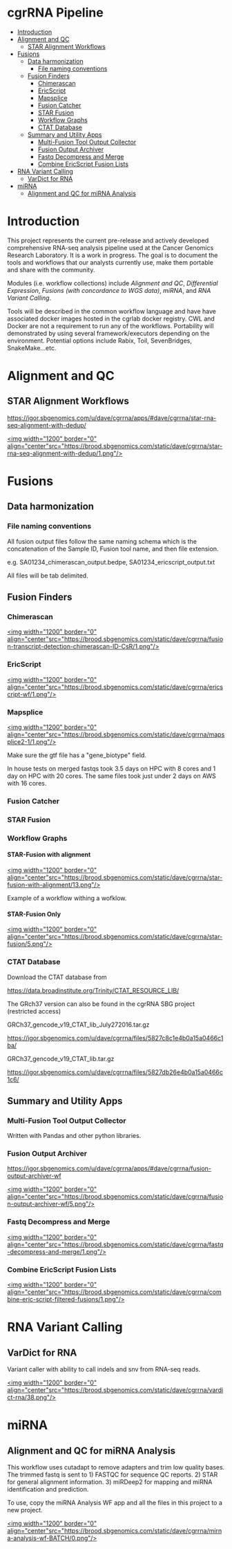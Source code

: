 cgrRNA Pipeline
================

-   [Introduction](#introduction)
-   [Alignment and QC](#alignment-and-qc)
    -   [STAR Alignment Workflows](#star-alignment-workflows)
-   [Fusions](#fusions)
    -   [Data harmonization](#data-harmonization)
        -   [File naming conventions](#file-naming-conventions)
    -   [Fusion Finders](#fusion-finders)
        -   [Chimerascan](#chimerascan)
        -   [EricScript](#ericscript)
        -   [Mapsplice](#mapsplice)
        -   [Fusion Catcher](#fusion-catcher)
        -   [STAR Fusion](#star-fusion)
        -   [Workflow Graphs](#workflow-graphs)
        -   [CTAT Database](#ctat-database)
    -   [Summary and Utility Apps](#summary-and-utility-apps)
        -   [Multi-Fusion Tool Output Collector](#multi-fusion-tool-output-collector)
        -   [Fusion Output Archiver](#fusion-output-archiver)
        -   [Fastq Decompress and Merge](#fastq-decompress-and-merge)
        -   [Combine EricScript Fusion Lists](#combine-ericscript-fusion-lists)
-   [RNA Variant Calling](#rna-variant-calling)
    -   [VarDict for RNA](#vardict-for-rna)
-   [miRNA](#mirna)
    -   [Alignment and QC for miRNA Analysis](#alignment-and-qc-for-mirna-analysis)

Introduction
============

This project represents the current pre-release and actively developed comprehensive RNA-seq analysis pipeline used at the Cancer Genomics Research Laboratory. It is a work in progress. The goal is to document the tools and workflows that our analysts currently use, make them portable and share with the community.

Modules (i.e. workflow collections) include *Alignment and QC*, *Differential Expression*, *Fusions (with concordance to WGS data)*, *miRNA*, and *RNA Variant Calling*.

Tools will be described in the common workflow language and have have associated docker images hosted in the cgrlab docker registry. CWL and Docker are not a requirement to run any of the workflows. Portability will demonstrated by using several framework/executors depending on the environment. Potential options include Rabix, Toil, SevenBridges, SnakeMake...etc.

Alignment and QC
================

STAR Alignment Workflows
------------------------

<https://igor.sbgenomics.com/u/dave/cgrrna/apps/#dave/cgrrna/star-rna-seq-alignment-with-dedup/>

<a href="https://brood.sbgenomics.com/static/dave/cgrrna/star-rna-seq-alignment-with-dedup/1.png" target="_blank"> <img width="1200" border="0" align="center"src="https://brood.sbgenomics.com/static/dave/cgrrna/star-rna-seq-alignment-with-dedup/1.png"/> </a>

Fusions
=======

Data harmonization
------------------

### File naming conventions

All fusion output files follow the same naming schema which is the concatenation of the Sample ID, Fusion tool name, and then file extension.

e.g. SA01234\_chimerascan\_output.bedpe, SA01234\_ericscript\_output.txt

All files will be tab delimited.

Fusion Finders
--------------

### Chimerascan

<a href="https://brood.sbgenomics.com/static/dave/cgrrna/fusion-transcript-detection-chimerascan-ID-CsR/1.png" target="_blank"> <img width="1200" border="0" align="center"src="https://brood.sbgenomics.com/static/dave/cgrrna/fusion-transcript-detection-chimerascan-ID-CsR/1.png"/> </a>

### EricScript

<a href="https://brood.sbgenomics.com/static/dave/cgrrna/ericscript-wf/1.png" target="_blank"> <img width="1200" border="0" align="center"src="https://brood.sbgenomics.com/static/dave/cgrrna/ericscript-wf/1.png"/> </a>

### Mapsplice

<a href="https://brood.sbgenomics.com/static/dave/cgrrna/mapsplice2-1/1.png" target="_blank"> <img width="1200" border="0" align="center"src="https://brood.sbgenomics.com/static/dave/cgrrna/mapsplice2-1/1.png"/> </a>

Make sure the gtf file has a "gene\_biotype" field.

In house tests on merged fastqs took 3.5 days on HPC with 8 cores and 1 day on HPC with 20 cores. The same files took just under 2 days on AWS with 16 cores.

### Fusion Catcher

### STAR Fusion

### Workflow Graphs

#### STAR-Fusion with alignment

<a href="https://brood.sbgenomics.com/static/dave/cgrrna/star-fusion-with-alignment/13.png" target="_blank"> <img width="1200" border="0" align="center"src="https://brood.sbgenomics.com/static/dave/cgrrna/star-fusion-with-alignment/13.png"/> </a>

Example of a workflow withing a wofklow.

#### STAR-Fusion Only

<a href="https://brood.sbgenomics.com/static/dave/cgrrna/star-fusion/5.png" target="_blank"> <img width="1200" border="0" align="center"src="https://brood.sbgenomics.com/static/dave/cgrrna/star-fusion/5.png"/> </a>

### CTAT Database

Download the CTAT database from

<https://data.broadinstitute.org/Trinity/CTAT_RESOURCE_LIB/>

The GRch37 version can also be found in the cgrRNA SBG project (restricted access)

GRCh37\_gencode\_v19\_CTAT\_lib\_July272016.tar.gz

<https://igor.sbgenomics.com/u/dave/cgrrna/files/5827c8c1e4b0a15a0466c1ba/>

GRCh37\_gencode\_v19\_CTAT\_lib.tar.gz

<https://igor.sbgenomics.com/u/dave/cgrrna/files/5827db26e4b0a15a0466c1c6/>

Summary and Utility Apps
------------------------

### Multi-Fusion Tool Output Collector

Written with Pandas and other python libraries.

### Fusion Output Archiver

<https://igor.sbgenomics.com/u/dave/cgrrna/apps/#dave/cgrrna/fusion-output-archiver-wf>

<a href="https://brood.sbgenomics.com/static/dave/cgrrna/fusion-output-archiver-wf/5.png" target="_blank"> <img width="1200" border="0" align="center"src="https://brood.sbgenomics.com/static/dave/cgrrna/fusion-output-archiver-wf/5.png"/> </a>

### Fastq Decompress and Merge

<a href="https://brood.sbgenomics.com/static/dave/cgrrna/fastq-decompress-and-merge/1.png" target="_blank"> <img width="1200" border="0" align="center"src="https://brood.sbgenomics.com/static/dave/cgrrna/fastq-decompress-and-merge/1.png"/> </a>

### Combine EricScript Fusion Lists

<a href="https://brood.sbgenomics.com/static/dave/cgrrna/combine-eric-script-filtered-fusions/1.png" target="_blank"> <img width="1200" border="0" align="center"src="https://brood.sbgenomics.com/static/dave/cgrrna/combine-eric-script-filtered-fusions/1.png"/> </a>

RNA Variant Calling
===================

VarDict for RNA
---------------

Variant caller with ability to call indels and snv from RNA-seq reads.

<a href="https://brood.sbgenomics.com/static/dave/cgrrna/vardict-rna/38.png" target="_blank"> <img width="1200" border="0" align="center"src="https://brood.sbgenomics.com/static/dave/cgrrna/vardict-rna/38.png"/> </a>

miRNA
=====

Alignment and QC for miRNA Analysis
-----------------------------------

This workflow uses cutadapt to remove adapters and trim low quality bases. The trimmed fastq is sent to 1) FASTQC for sequence QC reports. 2) STAR for general alignment information. 3) miRDeep2 for mapping and miRNA identification and prediction.

To use, copy the miRNA Analysis WF app and all the files in this project to a new project.

<a href="https://brood.sbgenomics.com/static/dave/cgrrna/mirna-analysis-wf-BATCH/0.png" target="_blank"> <img width="1200" border="0" align="center"src="https://brood.sbgenomics.com/static/dave/cgrrna/mirna-analysis-wf-BATCH/0.png"/> </a>
